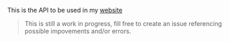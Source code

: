 This is the API to be used in my [website](https://heroslender.com/)

> This is still a work in progress, fill free to create an issue referencing possible impovements and/or errors.